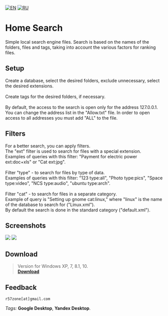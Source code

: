 [![EN](https://user-images.githubusercontent.com/9499881/33184537-7be87e86-d096-11e7-89bb-f3286f752bc6.png)](https://github.com/r57zone/Home-Search/blob/master/README.md) 
[![RU](https://user-images.githubusercontent.com/9499881/27683795-5b0fbac6-5cd8-11e7-929c-057833e01fb1.png)](https://github.com/r57zone/Home-Search/blob/master/README.RU.md) 
# Home Search
Simple local search engine files. Search is based on the names of the folders, files and tags, taking into account the various factors for ranking files.

## Setup
Create a database, select the desired folders, exclude unnecessary, select the desired extensions.
<br><br>
Create tags for the desired folders, if necessary.
<br><br>
By default, the access to the search is open only for the address 127.0.0.1. You can change the address list in the "Allow.txt" file. In order to open access to all addresses you must add "ALL" to the file.

## Filters
For a better search, you can apply filters.
<br>
The "ext" filter is used to search for files with a special extension.<br>Examples of queries with this filter: "Payment for electric power ext:doc+xls" or "Cat ext:jpg".<br><br>
Filter "type" - to search for files by type of data.<br>Examples of queries with this filter: "123 type:all", "Photo type:pics", "Space type:video", "NCS type:audio", "ubuntu type:arch".<br><br>
Filter "cat" - to search for files in a separate category.<br>Example of query is "Setting up gnome cat:linux," where "linux" is the name of the database to search for ("Linux.xml").<br>
By default the search is done in the standard category ("default.xml").<br>

## Screenshots
![](https://user-images.githubusercontent.com/9499881/71764399-e3687280-2f00-11ea-960b-4f3840e2591b.png)
![](https://user-images.githubusercontent.com/9499881/71764401-ec594400-2f00-11ea-8cd5-d1af186c99de.png)

## Download
>Version for Windows XP, 7, 8.1, 10.<br>
**[Download](https://github.com/r57zone/Home-Search/releases)**<br>
## Feedback
`r57zone[at]gmail.com`


*Tags:* **Google Desktop**, **Yandex Desktop**.
